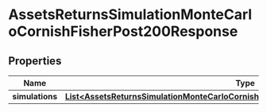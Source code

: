 

# AssetsReturnsSimulationMonteCarloCornishFisherPost200Response


## Properties

| Name | Type | Description | Notes |
|------------ | ------------- | ------------- | -------------|
|**simulations** | [**List&lt;AssetsReturnsSimulationMonteCarloCornishFisherPost200ResponseSimulationsInner&gt;**](AssetsReturnsSimulationMonteCarloCornishFisherPost200ResponseSimulationsInner.md) |  |  |



